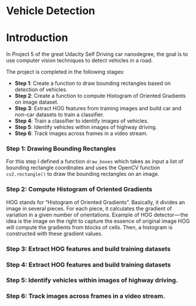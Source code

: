 # Vehicle Detection

# Introduction

In Project 5 of the great Udacity Self Driving car nanodegree, the goal is to use computer vision techniques to detect vehicles in a road.

The project is completed in the following stages:
* **Step 1**: Create a function to draw bounding rectangles based on detection of vehicles.
* **Step 2**: Create a function to compute Histogram of Oriented Gradients on image dataset.
* **Step 3**: Extract HOG features from training images and build car and non-car datasets to train a classifier.
* **Step 4**: Train a classifier to identify images of vehicles.
* **Step 5**: Identify vehicles within images of highway driving.
* **Step 6**: Track images across frames in a video stream.

### Step 1: Drawing Bounding Rectangles

For this step I defined a function `draw_boxes` which takes as input a list of bounding rectangle coordinates and uses the OpenCV function `cv2.rectangle()` to draw the bounding rectangles on an image.

### Step 2: Compute Histogram of Oriented Gradients

HOG stands for “Histogram of Oriented Gradients”. Basically, it divides an image in several pieces. For each piece, it calculates the gradient of variation in a given number of orientations. Example of HOG detector — the idea is the image on the right to capture the essence of original image HOG will compute the gradients from blocks of cells. Then, a histogram is constructed with these gradient values.


### Step 3: Extract HOG features and build training datasets


### Step 4: Extract HOG features and build training datasets


### Step 5: Identify vehicles within images of highway driving.

### Step 6: Track images across frames in a video stream.
